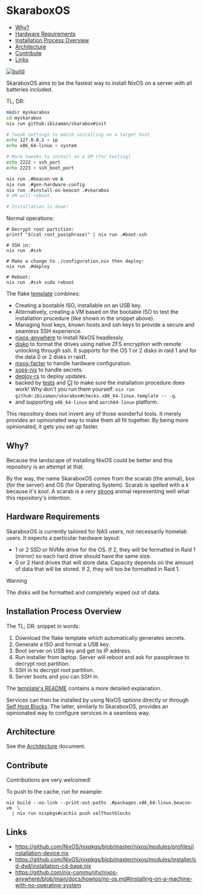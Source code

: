 # SkaraboxOS

<!--toc:start-->
- [Why?](#why)
- [Hardware Requirements](#hardware-requirements)
- [Installation Process Overview](#installation-process-overview)
- [Architecture](#architecture)
- [Contribute](#contribute)
- [Links](#links)
<!--toc:end-->

[![build](https://github.com/ibizaman/skarabox/actions/workflows/build.yaml/badge.svg)](https://github.com/ibizaman/skarabox/actions/workflows/build.yaml)

SkaraboxOS aims to be the fastest way to install NixOS on a server
with all batteries included.

TL; DR:

```bash
mkdir myskarabox
cd myskarabox
nix run github:ibizaman/skarabox#init

# Tweak settings to match installing on a target host
echo 127.0.0.1 > ip
echo x86_64-linux > system

# More tweaks to install on a VM (for testing)
echo 2222 > ssh_port
echo 2223 > ssh_boot_port

nix run .#beacon-vm &
nix run .#gen-hardware-config
nix run .#install-on-beacon .#skarabox
# VM will reboot.

# Installation is done!
```

Normal operations:

```
# Decrypt root partition:
printf "$(cat root_passphrase)" | nix run .#boot-ssh

# SSH in:
nix run .#ssh

# Make a change to ./configuration.nix then deploy:
nix run .#deploy

# Reboot:
nix run .#ssh sudo reboot
```

The flake [template](./template) combines:
- Creating a bootable ISO, installable on an USB key.
- Alternatively, creating a VM based on the bootable ISO
  to test the installation procedure (like shown in the snippet above).
- Managing host keys, known hosts and ssh keys
  to provide a secure and seamless SSH experience.
- [nixos-anywhere][] to install NixOS headlessly.
- [disko][] to format the drives using native ZFS encryption with remote unlocking through ssh.
  It supports for the OS 1 or 2 disks in raid 1
  and for the data 0 or 2 disks in raid1.
- [nixos-facter][] to handle hardware configuration.
- [sops-nix][] to handle secrets.
- [deploy-rs][] to deploy updates.
- backed by [tests][] and [CI][] to make sure the installation procedure does work!
  Why don't you run them yourself: `nix run github:ibizaman/skarabox#checks.x86_64-linux.template -- -g`.
- and supporting `x86_64-linux` and `aarch64-linux` platform.

[nixos-anywhere]: https://github.com/nix-community/nixos-anywhere
[disko]: https://github.com/nix-community/disko
[nixos-facter]: https://github.com/nix-community/nixos-facter
[sops-nix]: https://github.com/Mic92/sops-nix
[deploy-rs]: https://github.com/serokell/deploy-rs
[tests]: ./tests/default.nix
[CI]: ./.github/workflows/build.yaml

This repository does not invent any of those wonderful tools.
It merely provides an opinionated way to make them all fit together.
By being more opinionated, it gets you set up faster.

## Why?

Because the landscape of installing NixOS could be better
and this repository is an attempt at that.

By the way, the name SkaraboxOS comes from the scarab (the animal),
box (for the server) and OS (for Operating System).
Scarab is spelled with a _k_ because it's kool.
A scarab is a _very_ [strong][] animal representing well what this repository's intention.

[strong]: https://en.wikipedia.org/wiki/Dung_beetle#Ecology_and_behavior

## Hardware Requirements

SkaraboxOS is currently tailored for NAS users, not necessarily homelab users.
It expects a particular hardware layout:

- 1 or 2 SSD or NVMe drive for the OS.
  If 2, they will be formatted in Raid 1 (mirror) so each hard drive should have the same size.
- 0 or 2 Hard drives that will store data.
  Capacity depends on the amount of data that will be stored.
  If 2, they will too be formatted in Raid 1.

> [!WARNING]
> The disks will be formatted and completely wiped out of data.

## Installation Process Overview

The TL; DR: snippet in words:

1. Download the flake template
   which automatically generates secrets.
2. Generate a ISO and format a USB key.
3. Boot server on USB key and get its IP address.
4. Run installer from laptop.
   Server will reboot and ask for passphrase to decrypt root partition.
5. SSH in to decrypt root partition.
6. Server boots and you can SSH in.

The [template's README](./template/README.md) contains a more detailed explanation.

Services can then be installed by using NixOS options directly
or through [Self Host Blocks](https://github.com/ibizaman/selfhostblocks).
The latter, similarly to SkaraboxOS, provides an opinionated way to configure services in a seamless way.

## Architecture

See the [Architecture][] document.

[Architecture]: ./docs/architecture.md

## Contribute

Contributions are very welcomed!

To push to the cache, run for example:

```
nix build --no-link --print-out-paths .#packages.x86_64-linux.beacon-vm  \
  | nix run nixpkgs#cachix push selfhostblocks
```

## Links

- https://github.com/NixOS/nixpkgs/blob/master/nixos/modules/profiles/installation-device.nix
- https://github.com/NixOS/nixpkgs/blob/master/nixos/modules/installer/cd-dvd/installation-cd-base.nix
- https://github.com/nix-community/nixos-anywhere/blob/main/docs/howtos/no-os.md#installing-on-a-machine-with-no-operating-system
